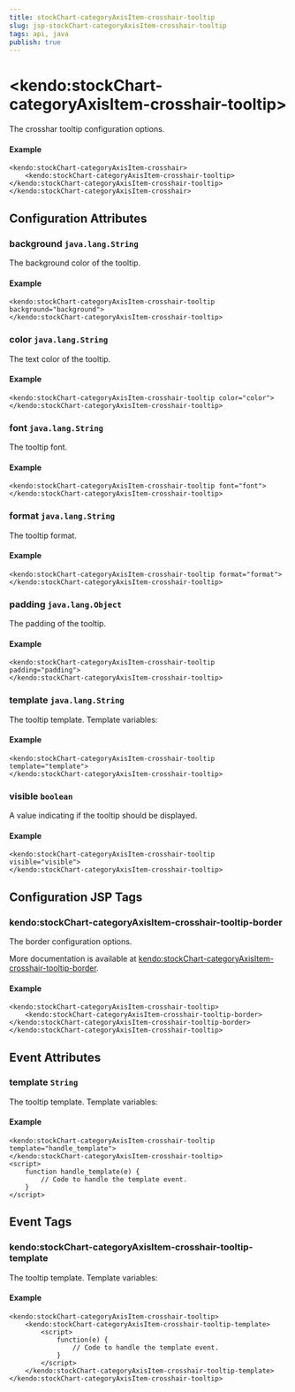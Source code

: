 ```yaml
---
title: stockChart-categoryAxisItem-crosshair-tooltip
slug: jsp-stockChart-categoryAxisItem-crosshair-tooltip
tags: api, java
publish: true
---
```


# \<kendo:stockChart-categoryAxisItem-crosshair-tooltip\>

The crosshar tooltip configuration options.

#### Example
    <kendo:stockChart-categoryAxisItem-crosshair>
        <kendo:stockChart-categoryAxisItem-crosshair-tooltip></kendo:stockChart-categoryAxisItem-crosshair-tooltip>
    </kendo:stockChart-categoryAxisItem-crosshair>

## Configuration Attributes

### background `java.lang.String`

The background color of the tooltip.

#### Example
    <kendo:stockChart-categoryAxisItem-crosshair-tooltip background="background">
    </kendo:stockChart-categoryAxisItem-crosshair-tooltip>

### color `java.lang.String`

The text color of the tooltip.

#### Example
    <kendo:stockChart-categoryAxisItem-crosshair-tooltip color="color">
    </kendo:stockChart-categoryAxisItem-crosshair-tooltip>

### font `java.lang.String`

The tooltip font.

#### Example
    <kendo:stockChart-categoryAxisItem-crosshair-tooltip font="font">
    </kendo:stockChart-categoryAxisItem-crosshair-tooltip>

### format `java.lang.String`

The tooltip format.

#### Example
    <kendo:stockChart-categoryAxisItem-crosshair-tooltip format="format">
    </kendo:stockChart-categoryAxisItem-crosshair-tooltip>

### padding `java.lang.Object`

The padding of the tooltip.

#### Example
    <kendo:stockChart-categoryAxisItem-crosshair-tooltip padding="padding">
    </kendo:stockChart-categoryAxisItem-crosshair-tooltip>

### template `java.lang.String`

The tooltip template.
Template variables:

#### Example
    <kendo:stockChart-categoryAxisItem-crosshair-tooltip template="template">
    </kendo:stockChart-categoryAxisItem-crosshair-tooltip>

### visible `boolean`

A value indicating if the tooltip should be displayed.

#### Example
    <kendo:stockChart-categoryAxisItem-crosshair-tooltip visible="visible">
    </kendo:stockChart-categoryAxisItem-crosshair-tooltip>


##  Configuration JSP Tags

### kendo:stockChart-categoryAxisItem-crosshair-tooltip-border

The border configuration options.

More documentation is available at [kendo:stockChart-categoryAxisItem-crosshair-tooltip-border](/kendo-ui/api/wrappers/jsp/stockchart/categoryaxisitem-crosshair-tooltip-border).

#### Example

    <kendo:stockChart-categoryAxisItem-crosshair-tooltip>
        <kendo:stockChart-categoryAxisItem-crosshair-tooltip-border></kendo:stockChart-categoryAxisItem-crosshair-tooltip-border>
    </kendo:stockChart-categoryAxisItem-crosshair-tooltip>


## Event Attributes

### template `String`

The tooltip template.
Template variables:


#### Example
    <kendo:stockChart-categoryAxisItem-crosshair-tooltip template="handle_template">
    </kendo:stockChart-categoryAxisItem-crosshair-tooltip>
    <script>
        function handle_template(e) {
            // Code to handle the template event.
        }
    </script>

## Event Tags

### kendo:stockChart-categoryAxisItem-crosshair-tooltip-template

The tooltip template.
Template variables:


#### Example
    <kendo:stockChart-categoryAxisItem-crosshair-tooltip>
        <kendo:stockChart-categoryAxisItem-crosshair-tooltip-template>
            <script>
                function(e) {
                    // Code to handle the template event.
                }
            </script>
        </kendo:stockChart-categoryAxisItem-crosshair-tooltip-template>
    </kendo:stockChart-categoryAxisItem-crosshair-tooltip>

